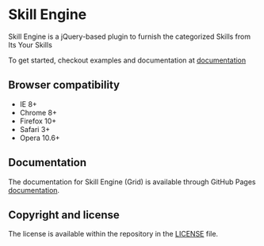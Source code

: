 Skill Engine
============

Skill Engine is a jQuery-based plugin to furnish the categorized Skills from Its Your Skills

To get started, checkout examples and documentation at
[documentation]

Browser compatibility
---------------------
* IE 8+
* Chrome 8+
* Firefox 10+
* Safari 3+
* Opera 10.6+

Documentation
-------------
The documentation for Skill Engine (Grid) is available through GitHub Pages [documentation].

Copyright and license
---------------------
The license is available within the repository in the [LICENSE][license] file.

[documentation]: http://itsyourskills.github.io/Skill-Engine
[documentation-folder]: https://github.com/itsyourskills/Skill-Engine/tree/master/docs
[license]: LICENSE.md

